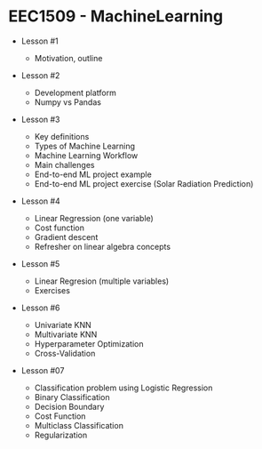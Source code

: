 # EEC1509 - MachineLearning

- Lesson #1
	- Motivation, outline
- Lesson #2
	- Development platform
	- Numpy vs Pandas
- Lesson #3
	- Key definitions
	- Types of Machine Learning
	- Machine Learning Workflow
	- Main challenges
	- End-to-end ML project example
	- End-to-end ML project exercise (Solar Radiation Prediction)
- Lesson #4
	- Linear Regression (one variable)
	- Cost function
	- Gradient descent
	- Refresher on linear algebra concepts
    
- Lesson #5
	- Linear Regresion (multiple variables)
	- Exercises
- Lesson #6
	- Univariate KNN
	- Multivariate KNN
	- Hyperparameter Optimization
	- Cross-Validation
- Lesson #07
	- Classification problem using Logistic Regression
	- Binary Classification
	- Decision Boundary
	- Cost Function 
	- Multiclass Classification
	- Regularization


